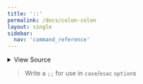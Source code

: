 ```yaml
---
title: '::'
permalink: /docs/colon-colon
layout: single
sidebar:
  nav: 'command_reference'
---
```




<details>
  <summary>View Source</summary>

{% highlight sh %}

!fn --shellpen-private contexts writeNullIfEmpty
!fn --shellpen-private writeDSL writeln ";;"
!fn --shellpen-private contexts pop
{% endhighlight %}

</details>



> Write a `;;` for use in `case`/`esac` `option`s







